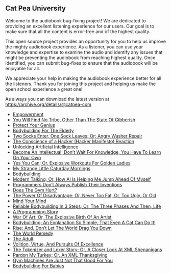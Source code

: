 Cat Pea University
---

Welcome to the audiobook bug-fixing project! We are dedicated to providing an excellent listening experience for our users. Our goal is to make sure that all the content is error-free and of the highest quality.

This open source project provides an opportunity for you to help us improve the mighty audiobook experience. As a listener, you can use your knowledge and expertise to examine the audio and identify any issues that might be preventing the audiobook from reaching highest quality. Once identified, you can submit bug-fixes to ensure that the audiobook will be enjoyable for all.

We appreciate your help in making the audiobook experience better for all the listeners. Thank you for joining this project and helping us make the open school experience a great one!

As always you can download the latest version at https://archive.org/details/@catpea-com

- [Empowerment](docs/poem-1758.mp3)
- [You Will Find No Tribe, Other Than The State Of Gibberish](docs/poem-1757.mp3)
- [Protect Your Genius](docs/poem-1756.mp3)
- [Bodybuilding For The Elderly](docs/poem-1755.mp3)
- [Two Socks Enter, One Sock Leaves; Or; Angry Washer Repair](docs/poem-1754.mp3)
- [The Conscience of a Hacker (Hacker Manifesto) Reaction](docs/poem-1753.mp3)
- [Unlocking Artificial Intelligence](docs/poem-1752.mp3)
- [Become An Intellectual; Don’t Wait For Knowledge, You Have To Learn On Your Own](docs/poem-1751.mp3)
- [Yes You Can; Or, Explosive Workouts For Golden Ladies](docs/poem-1750.mp3)
- [My Strange Little Caturday Mornings](docs/poem-1749.mp3)
- [Bodybuilding](docs/poem-1748.mp3)
- [Modern Talking; Or, How AI Is Helping Me Jump Ahead Of Myself](docs/poem-1747.mp3)
- [Programmers Don’t Always Publish Their Inventions](docs/poem-1746.mp3)
- [Does The Gym Hurt?](docs/poem-1745.mp3)
- [The Power Of Disadvantage; Or, Never Too Fat, Or, Too Ugly, Or Old](docs/poem-1744.mp3)
- [Mind Your Mind](docs/poem-1743.mp3)
- [Reliable Bodybuilding In 3 Steps; Or, The Three Phases And Then, Life](docs/poem-1742.mp3)
- [A Programming Story](docs/poem-1741.mp3)
- [War Of Art; Or, The Explosive Birth Of An Artist](docs/poem-1740.mp3)
- [Bodybuilding: An Explanation So Simple, That Even A Cat Can Do It!](docs/poem-1739.mp3)
- [Rise; And, Don’t Let The World Drag You Down](docs/poem-1738.mp3)
- [The World Remedy](docs/poem-1737.mp3)
- [The Adult](docs/poem-1736.mp3)
- [Volition, Virtue, And Pursuits Of Excellence](docs/poem-1735.mp3)
- [The Tokenizer and Lexer Story; Or, A Closer Look At XML Shenanigans](docs/poem-1734.mp3)
- [Pardon My Turkey; Or, An XML Thanksgiving](docs/poem-1733.mp3)
- [Gym Machines Are Just Not That Good For You](docs/poem-1732.mp3)
- [Bodybuilding For Babies](docs/poem-1731.mp3)

